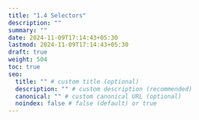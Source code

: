 ```yaml
---
title: "1.4 Selectors"
description: ""
summary: ""
date: 2024-11-09T17:14:43+05:30
lastmod: 2024-11-09T17:14:43+05:30
draft: true
weight: 504
toc: true
seo:
  title: "" # custom title (optional)
  description: "" # custom description (recommended)
  canonical: "" # custom canonical URL (optional)
  noindex: false # false (default) or true
---
```

